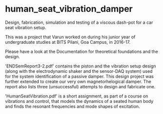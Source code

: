 # human_seat_vibration_damper
Design, fabrication, simulation and testing of a viscous dash-pot for a car seat vibration setup. 

This was a project that Varun worked on during his junior year of undergraduate studies at BITS Pilani, Goa Campus, in 2016-17.

Please have a look at the Documentation for theoretical foundations and the design. 

'ENDSemReport3-2.pdf' contains the piston and the vibration setup design (along with the electrodynamic shaker and the sensor-DAQ system) used for the system identification of a passive damper. This design project was further extended to create our very own magnetorhelogical damper. The report also lists three (unsuccessful) attempts to design and fabricate one.

'HumanSeatVibration.pdf' is a short assignment, as part of a course on vibrations and control, that models the dynamics of a seated human body and finds the resonant frequencies and mode shapes of excitation.   
